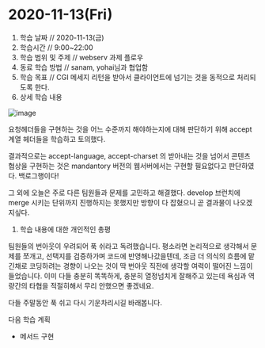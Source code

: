 # 2020-11-13\(Fri\)

1. 학습 날짜 // 2020-11-13\(금\)
2. 학습시간 // 9:00~22:00
3. 학습 범위 및 주제 // webserv 과제 플로우
4. 동료 학습 방법 // sanam, yohai님과 협업함
5. 학습 목표 // CGI 메세지 리턴을 받아서 클라이언트에 넘기는 것을 동적으로 처리되도록 한다.
6. 상세 학습 내용

![image](https://user-images.githubusercontent.com/54612343/99149955-a0f0f400-26d4-11eb-9dc8-5ee369ac113d.png)

요청헤더들을 구현하는 것을 어느 수준까지 해야하는지에 대해 판단하기 위해 accept 계열 헤더들을 학습하고 토의했다.

결과적으로는 accept-language, accept-charset 의 받아내는 것을 넘어서 콘텐츠 협상을 구현하는 것은 mandantory 버전의 웹서버에서는 구현할 필요없다고 판단하였다. 백로그행이다!

그 외에 오늘은 주로 다른 팀원들과 문제를 고민하고 해결했다. develop 브런치에 merge 시키는 단위까지 진행하지는 못했지만 방향이 다 잡혔으니 곧 결과물이 나오겠지싶다.

1. 학습 내용에 대한 개인적인 총평

팀원들의 번아웃이 우려되어 푹 쉬라고 독려했습니다. 평소라면 논리적으로 생각해서 문제를 쪼개고, 선택지를 검증하가며 코드에 반영해나갔을텐데, 조금 더 의식의 흐름에 맡긴채로 코딩하려는 경향이 나오는 것이 딱 번아웃 직전에 생각할 여력이 떨어진 느낌이 들었습니다. 이미 다들 충분히 똑똑하게, 충분히 열정넘치게 잘해주고 있는데 욕심과 역량간의 타협을 적절히해서 무리 안했으면 좋겠네요.

다들 주말동안 푹 쉬고 다시 기운차리시길 바래봅니다.

다음 학습 계획

* 메서드 구현

